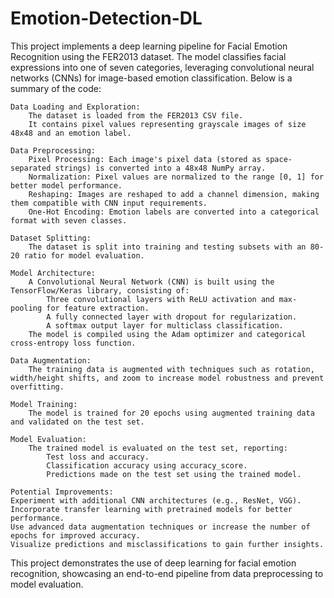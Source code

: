 # Emotion-Detection-DL
This project implements a deep learning pipeline for Facial Emotion Recognition using the FER2013 dataset. The model classifies facial expressions into one of seven categories, leveraging convolutional neural networks (CNNs) for image-based emotion classification. Below is a summary of the code:

    Data Loading and Exploration:
        The dataset is loaded from the FER2013 CSV file.
        It contains pixel values representing grayscale images of size 48x48 and an emotion label.

    Data Preprocessing:
        Pixel Processing: Each image's pixel data (stored as space-separated strings) is converted into a 48x48 NumPy array.
        Normalization: Pixel values are normalized to the range [0, 1] for better model performance.
        Reshaping: Images are reshaped to add a channel dimension, making them compatible with CNN input requirements.
        One-Hot Encoding: Emotion labels are converted into a categorical format with seven classes.

    Dataset Splitting:
        The dataset is split into training and testing subsets with an 80-20 ratio for model evaluation.

    Model Architecture:
        A Convolutional Neural Network (CNN) is built using the TensorFlow/Keras library, consisting of:
            Three convolutional layers with ReLU activation and max-pooling for feature extraction.
            A fully connected layer with dropout for regularization.
            A softmax output layer for multiclass classification.
        The model is compiled using the Adam optimizer and categorical cross-entropy loss function.

    Data Augmentation:
        The training data is augmented with techniques such as rotation, width/height shifts, and zoom to increase model robustness and prevent overfitting.

    Model Training:
        The model is trained for 20 epochs using augmented training data and validated on the test set.

    Model Evaluation:
        The trained model is evaluated on the test set, reporting:
            Test loss and accuracy.
            Classification accuracy using accuracy_score.
            Predictions made on the test set using the trained model.

    Potential Improvements:
    Experiment with additional CNN architectures (e.g., ResNet, VGG).
    Incorporate transfer learning with pretrained models for better performance.
    Use advanced data augmentation techniques or increase the number of epochs for improved accuracy.
    Visualize predictions and misclassifications to gain further insights.

This project demonstrates the use of deep learning for facial emotion recognition, showcasing an end-to-end pipeline from data preprocessing to model evaluation.
